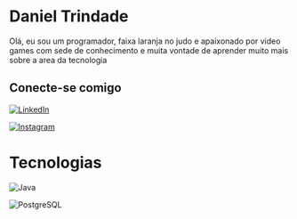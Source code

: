 # Daniel Trindade
Olá, eu sou um programador, faixa laranja no judo e apaixonado por video games com sede de conhecimento e muita vontade de aprender muito mais
sobre a area da tecnologia

## Conecte-se comigo
[![LinkedIn](https://img.shields.io/badge/LinkedIn-0077B5?style=for-the-badge&logo=linkedin&logoColor=white)](https://www.linkedin.com/in/danieloliveiratr/)

[![Instagram](https://img.shields.io/badge/-Instagram-%23E4405F?style=for-the-badge&logo=instagram&logoColor=white)](https://www.instagram.com/danieloliveiratr/)

# Tecnologias 
![Java](https://img.shields.io/badge/java-%23ED8B00.svg?style=for-the-badge&logo=openjdk&logoColor=white)

![PostgreSQL](https://img.shields.io/badge/PostgreSQL-000?style=for-the-badge&logo=postgresql)
